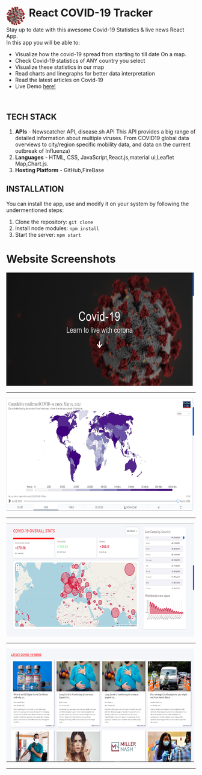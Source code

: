 # React COVID-19 Tracker <img align="left" alt="Covid" width="50px" src="https://github.com/ayushsrivastav0811/Covid-19-Tracker/blob/master/public/COVIDIcon.png" style="padding-right:10px; fill:black;" />
Stay up to date with this awesome Covid-19 Statistics & live news React App.  
In this app you will be able to:

- Visualize how the covid-19 spread from starting to till date On a map.
- Check Covid-19 statistics of ANY country you select
- Visualize these statistics in our map
- Read charts and linegraphs for better data interpretation
- Read the latest articles on Covid-19
- Live Demo [here!](https://covid-19-tracker-444f0.web.app/)
<br />

## TECH STACK 
1. **APIs** - Newscatcher API, disease.sh API This API provides a big range of detailed information about multiple viruses. From COVID19 global data overviews to city/region specific mobility data, and data on the current outbreak of Influenza)
2. **Languages** - HTML, CSS, JavaScript,React.js,material ui,Leaflet Map,Chart.js.
3. **Hosting Platform** - GitHub,FireBase

## INSTALLATION 
You can install the app, use and modify it on your system by following the undermentioned steps: 
1. Clone the repository: ```git clone ```
2. Install node modules: ```npm install```
3. Start the server: ```npm start```

# Website Screenshots


<img src="https://github.com/ayushsrivastav0811/Covid-19-Tracker/blob/master/public/sc1.png" width="500px" height="300px">
<hr>


<img src="https://github.com/ayushsrivastav0811/Covid-19-Tracker/blob/master/public/sc2.png" width="500px" height="300px">
<hr>
<img src="https://github.com/ayushsrivastav0811/Covid-19-Tracker/blob/master/public/sc3.png" width="500px" height="300px">
<hr>
<img src="https://github.com/ayushsrivastav0811/Covid-19-Tracker/blob/master/public/sc4.png" width="500px" height="300px">
<hr>

